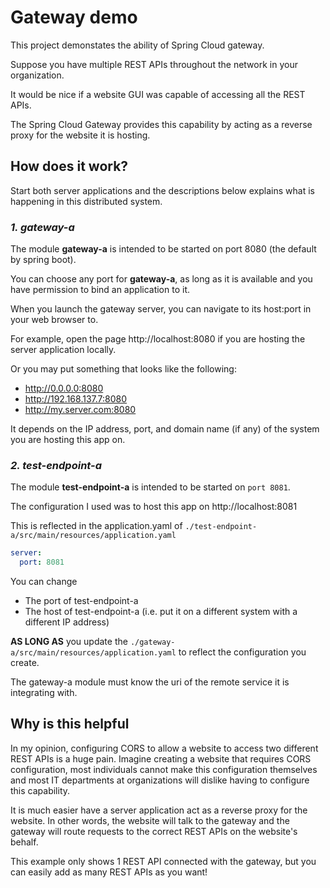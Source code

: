 # Gateway demo
This project demonstates the ability of Spring Cloud gateway.

Suppose you have multiple REST APIs throughout the network in your organization.

It would be nice if a website GUI was capable of accessing all the REST APIs.

The Spring Cloud Gateway provides this capability by acting as a reverse proxy for the website it is hosting.

## How does it work?

Start both server applications and the descriptions below explains what is happening in this distributed system.

### _1. gateway-a_
The module **gateway-a** is intended to be started on port 8080 (the default by spring boot).

You can choose any port for **gateway-a**, as long as it is available and you have permission to bind an application
to it.

When you launch the gateway server, you can navigate to its host:port in your web browser to.

For example, open the page http://localhost:8080 if you are hosting the server application locally.

Or you may put something that looks like the following:
- http://0.0.0.0:8080
- http://192.168.137.7:8080
- http://my.server.com:8080

It depends on the IP address, port, and domain name (if any) of the system you are hosting this app on.

### _2. test-endpoint-a_

The module **test-endpoint-a** is intended to be started on `port 8081`.

The configuration I used was to host this app on http://localhost:8081

This is reflected in the application.yaml of `./test-endpoint-a/src/main/resources/application.yaml`

```yaml
server:
  port: 8081
```

You can change
- The port of test-endpoint-a
- The host of test-endpoint-a (i.e. put it on a different system with a different IP address)

**AS LONG AS** you update the `./gateway-a/src/main/resources/application.yaml` to reflect the configuration you create.

The gateway-a module must know the uri of the remote service it is integrating with.

## Why is this helpful

In my opinion, configuring CORS to allow a website to access two different REST APIs is a huge pain. Imagine creating
a website that requires CORS configuration, most individuals cannot make this configuration themselves and most IT
departments at organizations will dislike having to configure this capability.

It is much easier have a server application act as a reverse proxy for the website. In other words, the website will talk to the gateway
and the gateway will route requests to the correct REST APIs on the website's behalf.

This example only shows 1 REST API connected with the gateway, but you can easily add as many REST APIs as you want!

